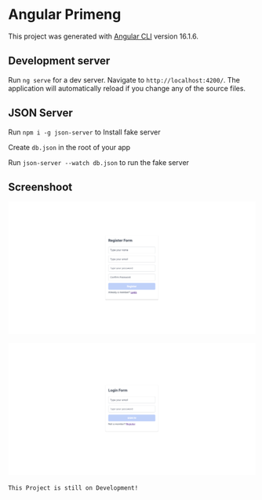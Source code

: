 # Angular Primeng

This project was generated with [Angular CLI](https://github.com/angular/angular-cli) version 16.1.6.

## Development server

Run `ng serve` for a dev server. Navigate to `http://localhost:4200/`. The application will automatically reload if you change any of the source files.

## JSON Server

Run `npm i -g json-server` to Install fake server

Create `db.json` in the root of your app

Run `json-server --watch db.json` to run the fake server

## Screenshoot

![Register](/src/assets/register_page.png)

![Login](/src/assets/login_page.png)

`This Project is still on Development!`

